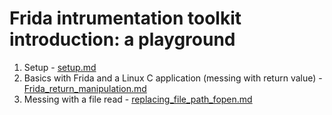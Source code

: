 # Frida intrumentation toolkit introduction: a playground

1. Setup - [setup.md](https://github.com/kxynos/qemu_embedded/blob/master/frida/setup.md)
2. Basics with Frida and a Linux C application (messing with return value) - [Frida_return_manipulation.md](https://github.com/kxynos/qemu_embedded/blob/master/frida/Frida_return_manipulation.md)
3. Messing with a file read - [replacing_file_path_fopen.md](https://github.com/kxynos/qemu_embedded/blob/master/frida/replacing_file_path_fopen.md)
